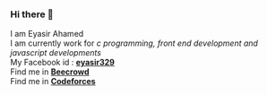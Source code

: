 ### Hi there 👋
I am Eyasir Ahamed<br>
I am currently work for <i>c programming, front end development and javascript developments</i><br>
My Facebook id : <a href="https://www.facebook.com/eyasir329"><b>eyasir329</b></a><br>
Find me in <a href="https://www.beecrowd.com.br/judge/en/profile/666969"><b>Beecrowd</b></a><br>
Find me in <a href="https://codeforces.com/profile/eyasir329"><b>Codeforces</b></a><br>

<!--
**eyasir329/eyasir329** is a ✨ _special_ ✨ repository because its `README.md` (this file) appears on your GitHub profile.

Here are some ideas to get you started:

- 🔭 I’m currently working on ...
- 🌱 I’m currently learning ...
- 👯 I’m looking to collaborate on ...
- 🤔 I’m looking for help with ...
- 💬 Ask me about ...
- 📫 How to reach me: ...
- 😄 Pronouns: ...
- ⚡ Fun fact: ...
-->
